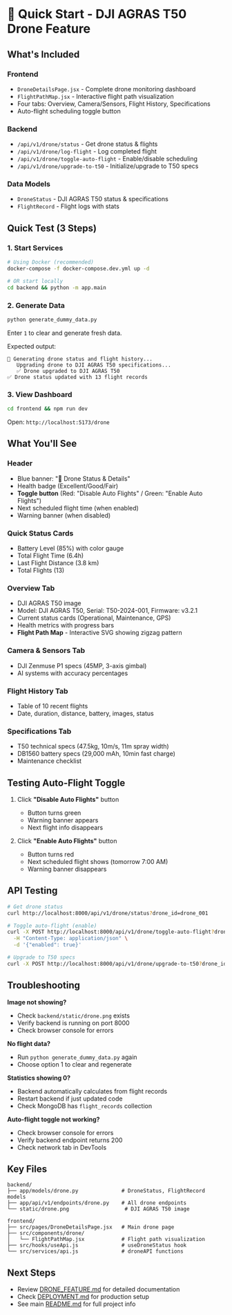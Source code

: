# 🚁 Quick Start - DJI AGRAS T50 Drone Feature

## What's Included

### Frontend
- `DroneDetailsPage.jsx` - Complete drone monitoring dashboard
- `FlightPathMap.jsx` - Interactive flight path visualization
- Four tabs: Overview, Camera/Sensors, Flight History, Specifications
- Auto-flight scheduling toggle button

### Backend
- `/api/v1/drone/status` - Get drone status & flights
- `/api/v1/drone/log-flight` - Log completed flight
- `/api/v1/drone/toggle-auto-flight` - Enable/disable scheduling
- `/api/v1/drone/upgrade-to-t50` - Initialize/upgrade to T50 specs

### Data Models
- `DroneStatus` - DJI AGRAS T50 status & specifications
- `FlightRecord` - Flight logs with stats

## Quick Test (3 Steps)

### 1. Start Services

```bash
# Using Docker (recommended)
docker-compose -f docker-compose.dev.yml up -d

# OR start locally
cd backend && python -m app.main
```

### 2. Generate Data

```bash
python generate_dummy_data.py
```

Enter `1` to clear and generate fresh data.

Expected output:
```
🚁 Generating drone status and flight history...
   Upgrading drone to DJI AGRAS T50 specifications...
   ✅ Drone upgraded to DJI AGRAS T50
✅ Drone status updated with 13 flight records
```

### 3. View Dashboard

```bash
cd frontend && npm run dev
```

Open: `http://localhost:5173/drone`

## What You'll See

### Header
- Blue banner: "🚁 Drone Status & Details"
- Health badge (Excellent/Good/Fair)
- **Toggle button** (Red: "Disable Auto Flights" / Green: "Enable Auto Flights")
- Next scheduled flight time (when enabled)
- Warning banner (when disabled)

### Quick Status Cards
- Battery Level (85%) with color gauge
- Total Flight Time (6.4h)
- Last Flight Distance (3.8 km)
- Total Flights (13)

### Overview Tab
- DJI AGRAS T50 image
- Model: DJI AGRAS T50, Serial: T50-2024-001, Firmware: v3.2.1
- Current status cards (Operational, Maintenance, GPS)
- Health metrics with progress bars
- **Flight Path Map** - Interactive SVG showing zigzag pattern

### Camera & Sensors Tab
- DJI Zenmuse P1 specs (45MP, 3-axis gimbal)
- AI systems with accuracy percentages

### Flight History Tab
- Table of 10 recent flights
- Date, duration, distance, battery, images, status

### Specifications Tab
- T50 technical specs (47.5kg, 10m/s, 11m spray width)
- DB1560 battery specs (29,000 mAh, 10min fast charge)
- Maintenance checklist

## Testing Auto-Flight Toggle

1. Click **"Disable Auto Flights"** button
   - Button turns green
   - Warning banner appears
   - Next flight info disappears

2. Click **"Enable Auto Flights"** button
   - Button turns red
   - Next scheduled flight shows (tomorrow 7:00 AM)
   - Warning banner disappears

## API Testing

```bash
# Get drone status
curl http://localhost:8000/api/v1/drone/status?drone_id=drone_001

# Toggle auto-flight (enable)
curl -X POST http://localhost:8000/api/v1/drone/toggle-auto-flight?drone_id=drone_001 \
  -H "Content-Type: application/json" \
  -d '{"enabled": true}'

# Upgrade to T50 specs
curl -X POST http://localhost:8000/api/v1/drone/upgrade-to-t50?drone_id=drone_001
```

## Troubleshooting

**Image not showing?**
- Check `backend/static/drone.png` exists
- Verify backend is running on port 8000
- Check browser console for errors

**No flight data?**
- Run `python generate_dummy_data.py` again
- Choose option 1 to clear and regenerate

**Statistics showing 0?**
- Backend automatically calculates from flight records
- Restart backend if just updated code
- Check MongoDB has `flight_records` collection

**Auto-flight toggle not working?**
- Check browser console for errors
- Verify backend endpoint returns 200
- Check network tab in DevTools

## Key Files

```
backend/
├── app/models/drone.py              # DroneStatus, FlightRecord models
├── app/api/v1/endpoints/drone.py    # All drone endpoints
└── static/drone.png                  # DJI AGRAS T50 image

frontend/
├── src/pages/DroneDetailsPage.jsx   # Main drone page
├── src/components/drone/
│   └── FlightPathMap.jsx            # Flight path visualization
├── src/hooks/useApi.js              # useDroneStatus hook
└── src/services/api.js              # droneAPI functions
```

## Next Steps

- Review [DRONE_FEATURE.md](./DRONE_FEATURE.md) for detailed documentation
- Check [DEPLOYMENT.md](./DEPLOYMENT.md) for production setup
- See main [README.md](../README.md) for full project info


